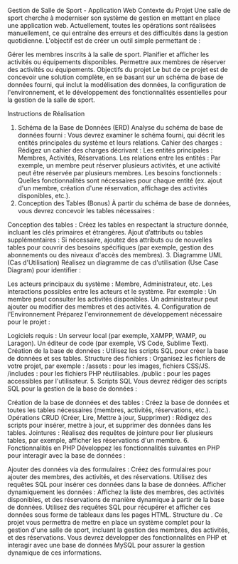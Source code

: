 Gestion de Salle de Sport - Application Web
Contexte du Projet
Une salle de sport cherche à moderniser son système de gestion en mettant en place une application web. Actuellement, toutes les opérations sont réalisées manuellement, ce qui entraîne des erreurs et des difficultés dans la gestion quotidienne. L'objectif est de créer un outil simple permettant de :

Gérer les membres inscrits à la salle de sport.
Planifier et afficher les activités ou équipements disponibles.
Permettre aux membres de réserver des activités ou équipements.
Objectifs du projet
Le but de ce projet est de concevoir une solution complète, en se basant sur un schéma de base de données fourni, qui inclut la modélisation des données, la configuration de l'environnement, et le développement des fonctionnalités essentielles pour la gestion de la salle de sport.

Instructions de Réalisation
1. Schéma de la Base de Données (ERD)
Analyse du schéma de base de données fourni : Vous devrez examiner le schéma fourni, qui décrit les entités principales du système et leurs relations.
Cahier des charges : Rédigez un cahier des charges décrivant :
Les entités principales : Membres, Activités, Réservations.
Les relations entre les entités : Par exemple, un membre peut réserver plusieurs activités, et une activité peut être réservée par plusieurs membres.
Les besoins fonctionnels : Quelles fonctionnalités sont nécessaires pour chaque entité (ex. ajout d'un membre, création d'une réservation, affichage des activités disponibles, etc.).
2. Conception des Tables (Bonus)
À partir du schéma de base de données, vous devrez concevoir les tables nécessaires :

Conception des tables : Créez les tables en respectant la structure donnée, incluant les clés primaires et étrangères.
Ajout d’attributs ou tables supplémentaires : Si nécessaire, ajoutez des attributs ou de nouvelles tables pour couvrir des besoins spécifiques (par exemple, gestion des abonnements ou des niveaux d'accès des membres).
3. Diagramme UML (Cas d'Utilisation)
Réalisez un diagramme de cas d'utilisation (Use Case Diagram) pour identifier :

Les acteurs principaux du système : Membre, Administrateur, etc.
Les interactions possibles entre les acteurs et le système. Par exemple :
Un membre peut consulter les activités disponibles.
Un administrateur peut ajouter ou modifier des membres et des activités.
4. Configuration de l'Environnement
Préparez l'environnement de développement nécessaire pour le projet :

Logiciels requis :
Un serveur local (par exemple, XAMPP, WAMP, ou Laragon).
Un éditeur de code (par exemple, VS Code, Sublime Text).
Création de la base de données : Utilisez les scripts SQL pour créer la base de données et ses tables.
Structure des fichiers : Organisez les fichiers de votre projet, par exemple :
/assets : pour les images, fichiers CSS/JS.
/includes : pour les fichiers PHP réutilisables.
/public : pour les pages accessibles par l'utilisateur.
5. Scripts SQL
Vous devrez rédiger des scripts SQL pour la gestion de la base de données :

Création de la base de données et des tables : Créez la base de données et toutes les tables nécessaires (membres, activités, réservations, etc.).
Opérations CRUD (Créer, Lire, Mettre à jour, Supprimer) : Rédigez des scripts pour insérer, mettre à jour, et supprimer des données dans les tables.
Jointures : Réalisez des requêtes de jointure pour lier plusieurs tables, par exemple, afficher les réservations d'un membre.
6. Fonctionnalités en PHP
Développez les fonctionnalités suivantes en PHP pour interagir avec la base de données :

Ajouter des données via des formulaires :
Créez des formulaires pour ajouter des membres, des activités, et des réservations.
Utilisez des requêtes SQL pour insérer ces données dans la base de données.
Afficher dynamiquement les données :
Affichez la liste des membres, des activités disponibles, et des réservations de manière dynamique à partir de la base de données.
Utilisez des requêtes SQL pour récupérer et afficher ces données sous forme de tableaux dans les pages HTML.
Structure du .
Ce projet vous permettra de mettre en place un système complet pour la gestion d'une salle de sport, incluant la gestion des membres, des activités, et des réservations. Vous devrez développer des fonctionnalités en PHP et interagir avec une base de données MySQL pour assurer la gestion dynamique de ces informations.